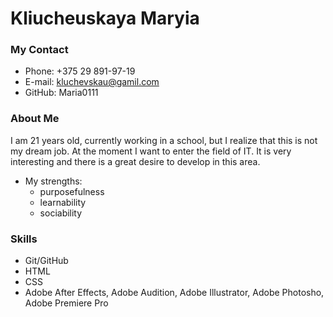 # **Kliucheuskaya Maryia**
### **My Contact**
* Phone: +375 29 891-97-19
* E-mail: kluchevskau@gamil.com
* GitHub: Maria0111

### **About Me**
I am 21 years old, currently working in a school, but I realize
that this is not my dream job. At the moment I want to enter the field of IT. It is very interesting and there is a great desire to develop in this area.
* My strengths:
  + purposefulness
  + learnability
  + sociability

### **Skills**
* Git/GitHub
* HTML
* CSS 
* Adobe After Effects, Adobe Audition, Adobe Illustrator, Adobe Photosho, Adobe Premiere Pro

